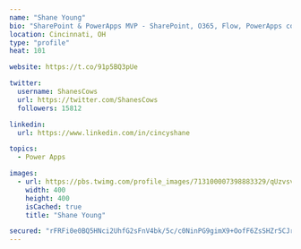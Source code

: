 ```yaml
---
name: "Shane Young"
bio: "SharePoint & PowerApps MVP - SharePoint, O365, Flow, PowerApps consulting? @PowerApps911 | Pure Snark? You found it."
location: Cincinnati, OH
type: "profile"
heat: 101

website: https://t.co/91p5BQ3pUe

twitter:
  username: ShanesCows
  url: https://twitter.com/ShanesCows
  followers: 15812

linkedin:
  url: https://www.linkedin.com/in/cincyshane

topics:
  - Power Apps

images:
  - url: https://pbs.twimg.com/profile_images/713100007398883329/qUzvsvQ3_400x400.jpg
    width: 400
    height: 400
    isCached: true
    title: "Shane Young"

secured: "rFRFi0e0BQ5HNci2UhfG2sFnV4bk/5c/c0NinPG9gimX9+OofF6ZsSHZr5CJrIc/tUALZ/pWNPdQxJX3kUUDOlaMEjmavIiX3zA/hbpON6wO4ftf2jymSa5//E9wk+f1W+gc0hzzt3jWUX77Z3wv3i1WgmYL+7ImQTZw/NEygmuT5DhQRFodS9iAKO492ZLQQFmup15csmyFhPFExmyqgbnCAJBMaYawhVC7Aytrei2NhYlomQQkowWo0R5EWNHYZt3ERMvKlbxKvlKG7/wYyuhQjOWT0Z87RNfBBA5nwJTtD5fmw5E0g576xbuOfidMAM2ODF87miMy6eVUSeGMYt02knDy4TTJS3+0B5M+4tpOUcaB3GG3Sf9zNGLdt2/XfvyCrgG6UjeodQirXJTbJB7wfuyMRfs15NC5YqyCTzY=;JDeTvGI8q+3ohrrM3OPUnw=="
---
```


